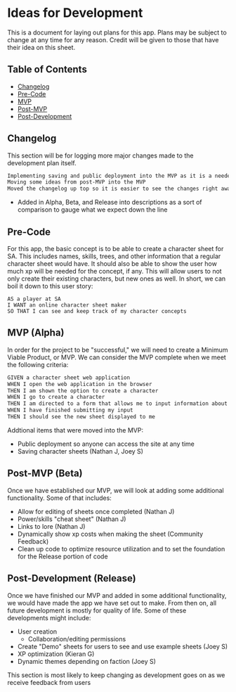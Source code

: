 # Ideas for Development
This is a document for laying out plans for this app. Plans may be subject to change at any time for any reason. Credit will be given to those that have their idea on this sheet.

## Table of Contents
- [Changelog](#changelog)
- [Pre-Code](#pre-code)
- [MVP](#mvp)
- [Post-MVP](#post-mvp)
- [Post-Development](#post-development)

## Changelog
This section will be for logging more major changes made to the development plan itself.

```md
Implementing saving and public deployment into the MVP as it is a needed step
Moving some ideas from post-MVP into the MVP
Moved the changelog up top so it is easier to see the changes right away
```
- Added in Alpha, Beta, and Release into descriptions as a sort of comparison to gauge what we expect down the line
## Pre-Code
For this app, the basic concept is to be able to create a character sheet for SA. This includes names, skills, trees, and other information that a regular character sheet would have. It should also be able to show the user how much xp will be needed for the concept, if any. This will allow users to not only create their existing characters, but new ones as well. In short, we can boil it down to this user story:

```
AS a player at SA
I WANT an online character sheet maker
SO THAT I can see and keep track of my character concepts
```

## MVP (Alpha)
In order for the project to be "successful," we will need to create a Minimum Viable Product, or MVP. We can consider the MVP complete when we meet the following criteria:

```md
GIVEN a character sheet web application
WHEN I open the web application in the browser
THEN I am shown the option to create a character
WHEN I go to create a character
THEN I am directed to a form that allows me to input information about my character, including name, faction, sub-faction, and more
WHEN I have finished submitting my input
THEN I should see the new sheet displayed to me
```

Addtional items that were moved into the MVP:
- Public deployment so anyone can access the site at any time
- Saving character sheets (Nathan J, Joey S)

## Post-MVP (Beta)
Once we have established our MVP, we will look at adding some additional functionality. Some of that includes:
- Allow for editing of sheets once completed (Nathan J)
- Power/skills "cheat sheet" (Nathan J)
- Links to lore (Nathan J)
- Dynamically show xp costs when making the sheet (Community Feedback)
- Clean up code to optimize resource utilization and to set the foundation for the Release portion of code


## Post-Development (Release)
Once we have finished our MVP and added in some additional functionality, we would have made the app we have set out to make. From then on, all future development is mostly for quality of life. Some of these developments might include:
- User creation
    - Collaboration/editing permissions
- Create "Demo" sheets for users to see and use example sheets (Joey S)
- XP optimization (Kieran G)
- Dynamic themes depending on faction (Joey S)

This section is most likely to keep changing as development goes on as we receive feedback from users

